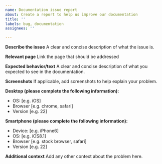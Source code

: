 ```yaml
---
name: Documentation issue report
about: Create a report to help us improve our documentation
title: ''
labels: bug, documentation
assignees: ''

---
```


**Describe the issue**
A clear and concise description of what the issue is.

**Relevant page**
Link the page that should be addressed

**Expected behavior/text**
A clear and concise description of what you expected to see in the documentation.

**Screenshots**
If applicable, add screenshots to help explain your problem.

**Desktop (please complete the following information):**
 - OS: [e.g. iOS]
 - Browser [e.g. chrome, safari]
 - Version [e.g. 22]

**Smartphone (please complete the following information):**
 - Device: [e.g. iPhone6]
 - OS: [e.g. iOS8.1]
 - Browser [e.g. stock browser, safari]
 - Version [e.g. 22]

**Additional context**
Add any other context about the problem here.
